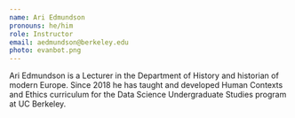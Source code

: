 ```yaml
---
name: Ari Edmundson
pronouns: he/him
role: Instructor
email: aedmundson@berkeley.edu 
photo: evanbot.png
---
```

Ari Edmundson is a Lecturer in the Department of History and historian of modern Europe. Since 2018 he has taught and developed Human Contexts and Ethics curriculum for the Data Science Undergraduate Studies program at UC Berkeley. 